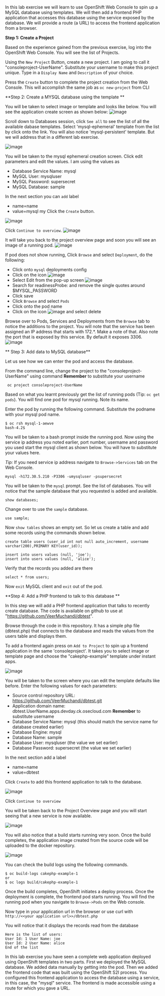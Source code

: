 In this lab exercise we will learn to use OpenShift Web Console to spin up a MySQL database using templates. We will then add a frontend PHP application that accesses this database using the service exposed by the database. We will provide a route (a URL) to access the frontend application from a browser.


**Step 1: Create a Project**

Based on the experience gained from the previous exercise, log into the OpenShift Web Console. You will see the list of Projects.

Using the `New Project` Button, create a new project. I am going to call it "consoleproject-UserName". Substitute your username to make this project unique. Type in a `Display Name` and `Description` of your choice. 

Press the `Create` button to complete the project creation from the Web Console. This will accomplish the same job as `oc new-project` from CLI

**Step 2: Create a MYSQL database using the template **

You will be taken to select image or template and looks like below.
You will see the application create screen as shown below:
![image](images/application_create_screen.jpeg)

Scroll down to Databases session, click `See all` to see the list of all the available dabase templates. Select 'mysql-ephemeral' template from the list by click onto the link. You will also notice 'mysql-persistent' template. But we will address that in a different lab exercise.

![image](images/mysql_ephemeral_template.jpeg)

You will be taken to the mysql ephemeral creation screen. Click edit parameters and edit the values. I am using the values as

* Database Service Name: mysql
* MySQL User: mysqluser
* MySQL Password: supersecret
* MySQL Database: sample

In the next section you can `add` label
* name=name
* value=mysql
my 
Click the `Create` button.

![image](images/mysql_ephemeral_creation.jpeg)

Click `Continue to overview`. 
![image](images/mysql_pod_on_proj_details.jpeg)

It will take you back to the project overview page and soon you will see an image of a running pod.
![image](images/mysql_pod_on_proj_overview.jpeg)

If pod does not show running, Click `Browse` and select `Deployment`, do the following:

- Click onto `mysql` deployments config
- Click on the icon ![image](images/dc_edit.jpg)
- Select Edit from the pop-up screen ![image](images/dc_edit_raw.jpg)
- Search for readinessProbe: and remove the single quotes around $MYSQL_PASSWORD
- Click save
- Click `Browse` and select `Pods`
- Click onto the pod name
- Click on the icon ![image](images/dc_edit.jpg) and select delete



Browse over to Pods, Services and Deployments from the `Browse` tab to notice the additions to the project. You will note that the service has been assigned an IP address that starts with 172.*. Make a note of that. Also note the port that is exposed by this service. By default it exposes 3306.
![image](images/mysql_service.jpeg)

** Step 3: Add data to MySQL database**

Let us see how we can enter the pod and access the database.

From the command line, change the project to the "consoleproject-UserName" using command
**Remember** to substitute your username

````
 oc project consoleproject-UserName
````
Based on what you learnt previously get the list of running pods (Tip: `oc get pods`). You will find one pod for mysql running. Note its name.


Enter the pod by running the following command. Substitute the podname with your mysql pod name.

```` 
$ oc rsh mysql-1-aewve
bash-4.2$

````

You will be taken to a bash prompt inside the running pod. Now using the service ip address you noted earlier, port number, username and password you used start the mysql client as shown below. You will have to substitute your values here.
 
*Tip:* If you need service ip address navigate to `Browse->Services` tab on the Web Console. 

````
mysql -h172.30.5.210 -P3306 -umysqluser -psupersecret
````

You will be taken to the `mysql` prompt. See the list of databases. You will notice that the sample database that you requested is added and available.

````
show databases;
````
Change over to use the `sample` database.
````
use sample;
````

Now `show tables` shows an empty set. So let us create a table and add some records using the commands shown below.


````
create table users (user_id int not null auto_increment, username varchar(200),PRIMARY KEY(user_id));
````

````
insert into users values (null, 'joe');
insert into users values (null, 'alice');
````

Verify that the records you added are there 

````
select * from users;
````

Now `exit` MySQL client and `exit` out of the pod.


**Step 4: Add a PHP frontend to talk to this database **

In this step we will add a PHP frontend application that talks to recently create database. The code is available on github to use at "https://github.com/VeerMuchandi/dbtest". 

Browse through the code in this repository. It has a simple php file (dbtest.php) that connects to the database and reads the values from the users table and displays them.

To add a frontend again press on `Add to Project` to spin up a frontend application in the same 'consoleproject'. It takes you to select image or template page and choose the "cakephp-example" template under instant apps.

![image](images/cakephp_template.jpeg)


You will be taken to the screen where you can edit the template defaults like before. Enter the following values for each parameters:

* Source control repository URL: https://github.com/VeerMuchandi/dbtest.git
* Application domain name: dbtest.UserName.apps.devday.ck.osecloud.com **Remember** to substitute username
* Database Service Name: mysql (this should match the service name for database created earlier)
* Database Engine: mysql
* Database Name: sample
* Database User: mysqluser (the value we set earlier)
* Database Password: supersecret (the value we set earlier)

In the next section add a label 
* name=name
* value=dbtest

Click `Create` to add this frontend application to talk to the database.

![image](images/cakephp_confirm.jpeg)

Click `Continue to overview`

You will be taken back to the Project Overview page and you will start seeing that a new service is now available. 

![image](images/dbtest_service.jpeg)

You will also notice that a build starts running very soon. Once the build completes, the application image created from the source code will be uploaded to the docker repository. 

![image](images/console_project_overview.jpeg)

You can check the build logs using the following commands.

````
$ oc build-logs cakephp-example-1 
or 
$ oc logs build/cakephp-example-1
````
Once the build completes, OpenShift initiates a deploy process. Once the deployment is complete, the frontend pod starts running. You will find the running pod when you navigate to `Browse->Pods` on the Web console.

Now type in your application url in the browser or use curl with
` http://<<your application url>>/dbtest.php`

You will notice that it displays the records read from the database

````
Here is the list of users: 
User Id: 1 User Name: joe
User Id: 2 User Name: alice
End of the list 

````

In this lab exercise you have seen a complete web application deployed using OpenShift templates in two parts.
First we deployed the MySQL database. We added data manually by getting into the pod.
Then we added the frontend code that was built using the OpenShift S2I process.
You configured this frontend application to access the database using a service, in this case, the "mysql" service.
The frontend is made accessible using a route for which you gave a URL.











